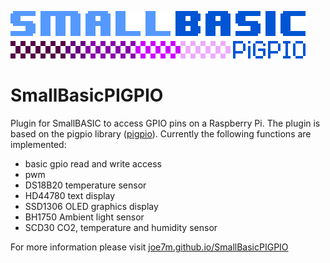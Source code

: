 ![Logo SmallBASICPiGPIO](/docs/images/logo_smallbasicpigpio.png)

# SmallBasicPIGPIO

Plugin for SmallBASIC to access GPIO pins on a Raspberry Pi. The plugin is based on the pigpio library ([pigpio](http://abyz.me.uk/rpi/pigpio/)). Currently the following functions are implemented:

- basic gpio read and write access
- pwm
- DS18B20 temperature sensor
- HD44780 text display
- SSD1306 OLED graphics display
- BH1750 Ambient light sensor
- SCD30 CO2, temperature and humidity sensor

For more information please visit [joe7m.github.io/SmallBasicPIGPIO](https://joe7m.github.io/SmallBasicPIGPIO/index.html)
